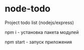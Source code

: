 # node-todo
Project todo list (nodejs/express)

npm i - установка пакета модулей

npm start - запуск приложения
